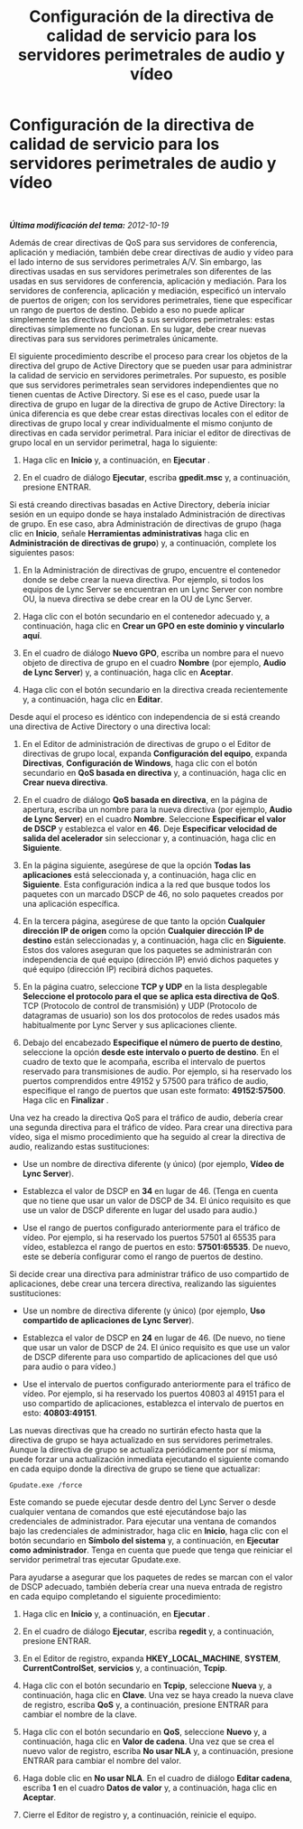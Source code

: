 ﻿---
title: Configuración de la directiva de calidad de servicio para los servidores perimetrales de audio y vídeo
TOCTitle: Configuración de la directiva de calidad de servicio para los servidores perimetrales de audio y vídeo
ms:assetid: 119ee1f5-45b9-40ba-98e5-c694dd2fc5c2
ms:mtpsurl: https://technet.microsoft.com/es-es/library/JJ204681(v=OCS.15)
ms:contentKeyID: 48274474
ms.date: 01/07/2017
mtps_version: v=OCS.15
ms.translationtype: HT
---

# Configuración de la directiva de calidad de servicio para los servidores perimetrales de audio y vídeo

 

_**Última modificación del tema:** 2012-10-19_

Además de crear directivas de QoS para sus servidores de conferencia, aplicación y mediación, también debe crear directivas de audio y vídeo para el lado interno de sus servidores perimetrales A/V. Sin embargo, las directivas usadas en sus servidores perimetrales son diferentes de las usadas en sus servidores de conferencia, aplicación y mediación. Para los servidores de conferencia, aplicación y mediación, especificó un intervalo de puertos de origen; con los servidores perimetrales, tiene que especificar un rango de puertos de destino. Debido a eso no puede aplicar simplemente las directivas de QoS a sus servidores perimetrales: estas directivas simplemente no funcionan. En su lugar, debe crear nuevas directivas para sus servidores perimetrales únicamente.

El siguiente procedimiento describe el proceso para crear los objetos de la directiva del grupo de Active Directory que se pueden usar para administrar la calidad de servicio en servidores perimetrales. Por supuesto, es posible que sus servidores perimetrales sean servidores independientes que no tienen cuentas de Active Directory. Si ese es el caso, puede usar la directiva de grupo en lugar de la directiva de grupo de Active Directory: la única diferencia es que debe crear estas directivas locales con el editor de directivas de grupo local y crear individualmente el mismo conjunto de directivas en cada servidor perimetral. Para iniciar el editor de directivas de grupo local en un servidor perimetral, haga lo siguiente:

1.  Haga clic en **Inicio** y, a continuación, en **Ejecutar** .

2.  En el cuadro de diálogo **Ejecutar**, escriba **gpedit.msc** y, a continuación, presione ENTRAR.

Si está creando directivas basadas en Active Directory, debería iniciar sesión en un equipo donde se haya instalado Administración de directivas de grupo. En ese caso, abra Administración de directivas de grupo (haga clic en **Inicio**, señale **Herramientas administrativas** haga clic en **Administración de directivas de grupo**) y, a continuación, complete los siguientes pasos:

1.  En la Administración de directivas de grupo, encuentre el contenedor donde se debe crear la nueva directiva. Por ejemplo, si todos los equipos de Lync Server se encuentran en un Lync Server con nombre OU, la nueva directiva se debe crear en la OU de Lync Server.

2.  Haga clic con el botón secundario en el contenedor adecuado y, a continuación, haga clic en **Crear un GPO en este dominio y vincularlo aquí**.

3.  En el cuadro de diálogo **Nuevo GPO**, escriba un nombre para el nuevo objeto de directiva de grupo en el cuadro **Nombre** (por ejemplo, **Audio de Lync Server**) y, a continuación, haga clic en **Aceptar**.

4.  Haga clic con el botón secundario en la directiva creada recientemente y, a continuación, haga clic en **Editar**.

Desde aquí el proceso es idéntico con independencia de si está creando una directiva de Active Directory o una directiva local:

1.  En el Editor de administración de directivas de grupo o el Editor de directivas de grupo local, expanda **Configuración del equipo**, expanda **Directivas**, **Configuración de Windows**, haga clic con el botón secundario en **QoS basada en directiva** y, a continuación, haga clic en **Crear nueva directiva**.

2.  En el cuadro de diálogo **QoS basada en directiva**, en la página de apertura, escriba un nombre para la nueva directiva (por ejemplo, **Audio de Lync Server**) en el cuadro **Nombre**. Seleccione **Especificar el valor de DSCP** y establezca el valor en **46**. Deje **Especificar velocidad de salida del acelerador** sin seleccionar y, a continuación, haga clic en **Siguiente**.

3.  En la página siguiente, asegúrese de que la opción **Todas las aplicaciones** está seleccionada y, a continuación, haga clic en **Siguiente**. Esta configuración indica a la red que busque todos los paquetes con un marcado DSCP de 46, no solo paquetes creados por una aplicación específica.

4.  En la tercera página, asegúrese de que tanto la opción **Cualquier dirección IP de origen** como la opción **Cualquier dirección IP de destino** están seleccionadas y, a continuación, haga clic en **Siguiente**. Estos dos valores aseguran que los paquetes se administrarán con independencia de qué equipo (dirección IP) envió dichos paquetes y qué equipo (dirección IP) recibirá dichos paquetes.

5.  En la página cuatro, seleccione **TCP y UDP** en la lista desplegable **Seleccione el protocolo para el que se aplica esta directiva de QoS**. TCP (Protocolo de control de transmisión) y UDP (Protocolo de datagramas de usuario) son los dos protocolos de redes usados más habitualmente por Lync Server y sus aplicaciones cliente.

6.  Debajo del encabezado **Especifique el número de puerto de destino**, seleccione la opción **desde este intervalo o puerto de destino**. En el cuadro de texto que le acompaña, escriba el intervalo de puertos reservado para transmisiones de audio. Por ejemplo, si ha reservado los puertos comprendidos entre 49152 y 57500 para tráfico de audio, especifique el rango de puertos que usan este formato: **49152:57500**. Haga clic en **Finalizar** .

Una vez ha creado la directiva QoS para el tráfico de audio, debería crear una segunda directiva para el tráfico de vídeo. Para crear una directiva para vídeo, siga el mismo procedimiento que ha seguido al crear la directiva de audio, realizando estas sustituciones:

  - Use un nombre de directiva diferente (y único) (por ejemplo, **Vídeo de Lync Server**).

  - Establezca el valor de DSCP en **34** en lugar de 46. (Tenga en cuenta que no tiene que usar un valor de DSCP de 34. El único requisito es que use un valor de DSCP diferente en lugar del usado para audio.)

  - Use el rango de puertos configurado anteriormente para el tráfico de vídeo. Por ejemplo, si ha reservado los puertos 57501 al 65535 para vídeo, establezca el rango de puertos en esto: **57501:65535**. De nuevo, este se debería configurar como el rango de puertos de destino.

Si decide crear una directiva para administrar tráfico de uso compartido de aplicaciones, debe crear una tercera directiva, realizando las siguientes sustituciones:

  - Use un nombre de directiva diferente (y único) (por ejemplo, **Uso compartido de aplicaciones de Lync Server**).

  - Establezca el valor de DSCP en **24** en lugar de 46. (De nuevo, no tiene que usar un valor de DSCP de 24. El único requisito es que use un valor de DSCP diferente para uso compartido de aplicaciones del que usó para audio o para vídeo.)

  - Use el intervalo de puertos configurado anteriormente para el tráfico de vídeo. Por ejemplo, si ha reservado los puertos 40803 al 49151 para el uso compartido de aplicaciones, establezca el intervalo de puertos en esto: **40803:49151**.

Las nuevas directivas que ha creado no surtirán efecto hasta que la directiva de grupo se haya actualizado en sus servidores perimetrales. Aunque la directiva de grupo se actualiza periódicamente por sí misma, puede forzar una actualización inmediata ejecutando el siguiente comando en cada equipo donde la directiva de grupo se tiene que actualizar:

    Gpudate.exe /force

Este comando se puede ejecutar desde dentro del Lync Server o desde cualquier ventana de comandos que esté ejecutándose bajo las credenciales de administrador. Para ejecutar una ventana de comandos bajo las credenciales de administrador, haga clic en **Inicio**, haga clic con el botón secundario en **Símbolo del sistema** y, a continuación, en **Ejecutar como administrador**. Tenga en cuenta que puede que tenga que reiniciar el servidor perimetral tras ejecutar Gpudate.exe.

Para ayudarse a asegurar que los paquetes de redes se marcan con el valor de DSCP adecuado, también debería crear una nueva entrada de registro en cada equipo completando el siguiente procedimiento:

1.  Haga clic en **Inicio** y, a continuación, en **Ejecutar** .

2.  En el cuadro de diálogo **Ejecutar**, escriba **regedit** y, a continuación, presione ENTRAR.

3.  En el Editor de registro, expanda **HKEY\_LOCAL\_MACHINE**, **SYSTEM**, **CurrentControlSet**, **servicios** y, a continuación, **Tcpip**.

4.  Haga clic con el botón secundario en **Tcpip**, seleccione **Nueva** y, a continuación, haga clic en **Clave**. Una vez se haya creado la nueva clave de registro, escriba **QoS** y, a continuación, presione ENTRAR para cambiar el nombre de la clave.

5.  Haga clic con el botón secundario en **QoS**, seleccione **Nuevo** y, a continuación, haga clic en **Valor de cadena**. Una vez que se crea el nuevo valor de registro, escriba **No usar NLA** y, a continuación, presione ENTRAR para cambiar el nombre del valor.

6.  Haga doble clic en **No usar NLA**. En el cuadro de diálogo **Editar cadena**, escriba **1** en el cuadro **Datos de valor** y, a continuación, haga clic en **Aceptar**.

7.  Cierre el Editor de registro y, a continuación, reinicie el equipo.

